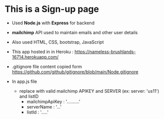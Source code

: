 # This is a Sign-up page

- Used **Node.js** with **Express** for backend
- **mailchimp** API used to maintain emails and other user details
- Also used HTML, CSS, bootstrap, JavaScript
- This app hosted in in Heroku : https://nameless-brushlands-16714.herokuapp.com/ 

- .gitignore file content copied form https://github.com/github/gitignore/blob/main/Node.gitignore 

- In app.js file
    - replace with valid mailchimp APIKEY and SERVER (ex: server: 'us11') and listID
        - mailchimpApiKey : '..........'
        - serverName : '...'
        - listId : '.....'

